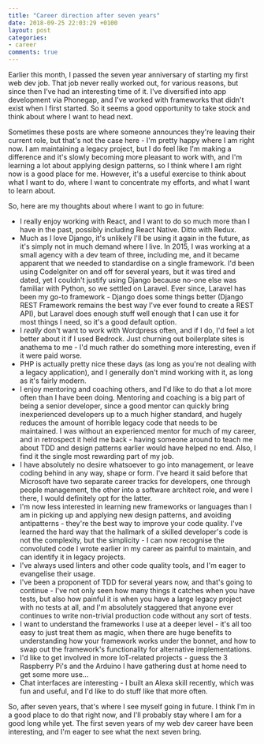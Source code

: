 ```yaml
---
title: "Career direction after seven years"
date: 2018-09-25 22:03:29 +0100
layout: post
categories:
- career
comments: true
---
```


Earlier this month, I passed the seven year anniversary of starting my first web dev job. That job never really worked out, for various reasons, but since then I've had an interesting time of it. I've diversified into app development via Phonegap, and I've worked with frameworks that didn't exist when I first started. So it seems a good opportunity to take stock and think about where I want to head next.

Sometimes these posts are where someone announces they're leaving their current role, but that's not the case here - I'm pretty happy where I am right now. I am maintaining a legacy project, but I do feel like I'm making a difference and it's slowly becoming more pleasant to work with, and I'm learning a lot about applying design patterns, so I think where I am right now is a good place for me. However, it's a useful exercise to think about what I want to do, where I want to concentrate my efforts, and what I want to learn about.

So, here are my thoughts about where I want to go in future:

* I really enjoy working with React, and I want to do so much more than I have in the past, possibly including React Native. Ditto with Redux.
* Much as I love Django, it's unlikely I'll be using it again in the future, as it's simply not in much demand where I live. In 2015, I was working at a small agency with a dev team of three, including me, and it became apparent that we needed to standardise on a single framework. I'd been using CodeIgniter on and off for several years, but it was tired and dated, yet I couldn't justify using Django because no-one else was familiar with Python, so we settled on Laravel. Ever since, Laravel has been my go-to framework - Django does some things better (Django REST Framework remains the best way I've ever found to create a REST API), but Laravel does enough stuff well enough that I can use it for most things I need, so it's a good default option.
* I *really* don't want to work with Wordpress often, and if I do, I'd feel a lot better about it if I used Bedrock. Just churning out boilerplate sites is anathema to me - I'd much rather do something more interesting, even if it were paid worse.
* PHP is actually pretty nice these days (as long as you're not dealing with a legacy application), and I generally don't mind working with it, as long as it's fairly modern.
* I enjoy mentoring and coaching others, and I'd like to do that a lot more often than I have been doing. Mentoring and coaching is a big part of being a senior developer, since a good mentor can quickly bring inexperienced developers up to a much higher standard, and hugely reduces the amount of horrible legacy code that needs to be maintained. I was without an experienced mentor for much of my career, and in retrospect it held me back - having someone around to teach me about TDD and design patterns earlier would have helped no end. Also, I find it the single most rewarding part of my job.
* I have absolutely no desire whatsoever to go into management, or leave coding behind in any way, shape or form. I've heard it said before that Microsoft have two separate career tracks for developers, one through people management, the other into a software architect role, and were I there, I would definitely opt for the latter.
* I'm now less interested in learning new frameworks or languages than I am in picking up and applying new design patterns, and avoiding antipatterns - they're the best way to improve your code quality. I've learned the hard way that the hallmark of a skilled developer's code is not the complexity, but the simplicity - I can now recognise the convoluted code I wrote earlier in my career as painful to maintain, and can identify it in legacy projects.
* I've always used linters and other code quality tools, and I'm eager to evangelise their usage.
* I've been a proponent of TDD for several years now, and that's going to continue - I've not only seen how many things it catches when you have tests, but also how painful it is when you have a large legacy project with no tests at all, and I'm absolutely staggered that anyone ever continues to write non-trivial production code without any sort of tests.
* I want to understand the frameworks I use at a deeper level - it's all too easy to just treat them as magic, when there are huge benefits to understanding how your framework works under the bonnet, and how to swap out the framework's functionality for alternative implementations.
* I'd like to get involved in more IoT-related projects - guess the 3 Raspberry Pi's and the Arduino I have gathering dust at home need to get some more use...
* Chat interfaces are interesting - I built an Alexa skill recently, which was fun and useful, and I'd like to do stuff like that more often.

So, after seven years, that's where I see myself going in future. I think I'm in a good place to do that right now, and I'll probably stay where I am for a good long while yet. The first seven years of my web dev career have been interesting, and I'm eager to see what the next seven bring.
